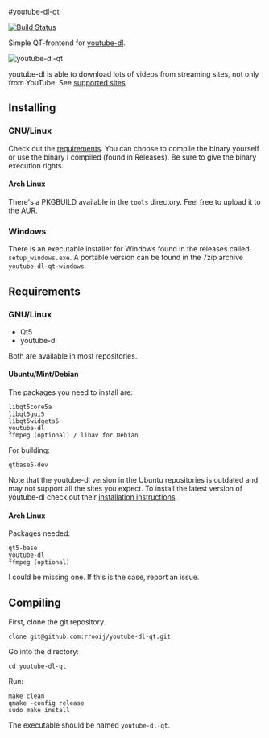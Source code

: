 #youtube-dl-qt

[![Build Status](https://travis-ci.org/rrooij/youtube-dl-qt.svg?branch=master)](https://travis-ci.org/rrooij/youtube-dl-qt)

Simple QT-frontend for [youtube-dl](https://rg3.github.io/youtube-dl/).

![youtube-dl-qt](https://rrooij.github.io/youtube-dl-qt/img/ytdl-qt-screenshot.png)

youtube-dl is able to download lots of videos from streaming sites, not only from YouTube.
See [supported sites](https://rg3.github.io/youtube-dl/supportedsites.html).

## Installing

### GNU/Linux
Check out the [requirements](#requirements). You can choose to compile the binary yourself or
use the binary I compiled (found in Releases). Be sure to give the binary execution rights.

#### Arch Linux
There's a PKGBUILD available in the `tools` directory. Feel free to upload it to the AUR.

### Windows
There is an executable installer for Windows found in the releases called `setup_windows.exe`.
A portable version can be found in the 7zip archive `youtube-dl-qt-windows`.

## Requirements

### GNU/Linux

* Qt5
* youtube-dl

Both are available in most repositories.

#### Ubuntu/Mint/Debian

The packages you need to install are:
```
libqt5core5a
libqt5gui5
libqt5widgets5
youtube-dl
ffmpeg (optional) / libav for Debian
```
For building:
```
qtbase5-dev
```
Note that the youtube-dl version in the Ubuntu repositories is outdated and may
not support all the sites you expect. To install the latest version of youtube-dl
check out their [installation instructions](https://github.com/rg3/youtube-dl#installation).

#### Arch Linux

Packages needed:
```
qt5-base
youtube-dl
ffmpeg (optional)
```

I could be missing one. If this is the case, report an issue.

## Compiling

First, clone the git repository.

`clone git@github.com:rrooij/youtube-dl-qt.git`

Go into the directory:

`cd youtube-dl-qt`

Run:

```
make clean
qmake -config release
sudo make install
```

The executable should be named `youtube-dl-qt`.


